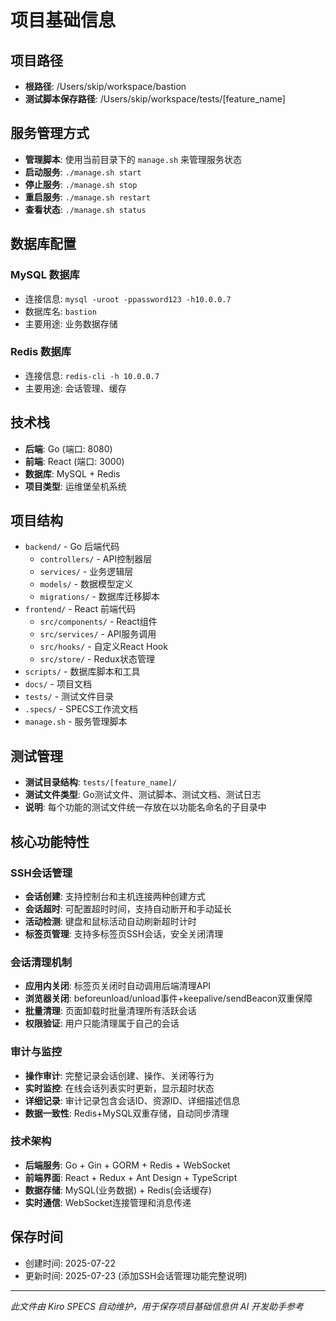 # 项目基础信息

## 项目路径
- **根路径**: /Users/skip/workspace/bastion
- **测试脚本保存路径**: /Users/skip/workspace/tests/[feature_name]

## 服务管理方式
- **管理脚本**: 使用当前目录下的 `manage.sh` 来管理服务状态
- **启动服务**: `./manage.sh start`
- **停止服务**: `./manage.sh stop`  
- **重启服务**: `./manage.sh restart`
- **查看状态**: `./manage.sh status`

## 数据库配置
### MySQL 数据库
- 连接信息: `mysql -uroot -ppassword123 -h10.0.0.7`
- 数据库名: `bastion`
- 主要用途: 业务数据存储

### Redis 数据库  
- 连接信息: `redis-cli -h 10.0.0.7`
- 主要用途: 会话管理、缓存

## 技术栈
- **后端**: Go (端口: 8080)
- **前端**: React (端口: 3000)
- **数据库**: MySQL + Redis
- **项目类型**: 运维堡垒机系统

## 项目结构
- `backend/` - Go 后端代码
  - `controllers/` - API控制器层
  - `services/` - 业务逻辑层
  - `models/` - 数据模型定义
  - `migrations/` - 数据库迁移脚本
- `frontend/` - React 前端代码
  - `src/components/` - React组件
  - `src/services/` - API服务调用
  - `src/hooks/` - 自定义React Hook
  - `src/store/` - Redux状态管理
- `scripts/` - 数据库脚本和工具
- `docs/` - 项目文档
- `tests/` - 测试文件目录
- `.specs/` - SPECS工作流文档
- `manage.sh` - 服务管理脚本

## 测试管理
- **测试目录结构**: `tests/[feature_name]/` 
- **测试文件类型**: Go测试文件、测试脚本、测试文档、测试日志
- **说明**: 每个功能的测试文件统一存放在以功能名命名的子目录中

## 核心功能特性
### SSH会话管理
- **会话创建**: 支持控制台和主机连接两种创建方式
- **会话超时**: 可配置超时时间，支持自动断开和手动延长
- **活动检测**: 键盘和鼠标活动自动刷新超时计时
- **标签页管理**: 支持多标签页SSH会话，安全关闭清理

### 会话清理机制
- **应用内关闭**: 标签页关闭时自动调用后端清理API
- **浏览器关闭**: beforeunload/unload事件+keepalive/sendBeacon双重保障
- **批量清理**: 页面卸载时批量清理所有活跃会话
- **权限验证**: 用户只能清理属于自己的会话

### 审计与监控
- **操作审计**: 完整记录会话创建、操作、关闭等行为
- **实时监控**: 在线会话列表实时更新，显示超时状态
- **详细记录**: 审计记录包含会话ID、资源ID、详细描述信息
- **数据一致性**: Redis+MySQL双重存储，自动同步清理

### 技术架构
- **后端服务**: Go + Gin + GORM + Redis + WebSocket
- **前端界面**: React + Redux + Ant Design + TypeScript
- **数据存储**: MySQL(业务数据) + Redis(会话缓存)
- **实时通信**: WebSocket连接管理和消息传递

## 保存时间
- 创建时间: 2025-07-22
- 更新时间: 2025-07-23 (添加SSH会话管理功能完整说明)

---
*此文件由 Kiro SPECS 自动维护，用于保存项目基础信息供 AI 开发助手参考*